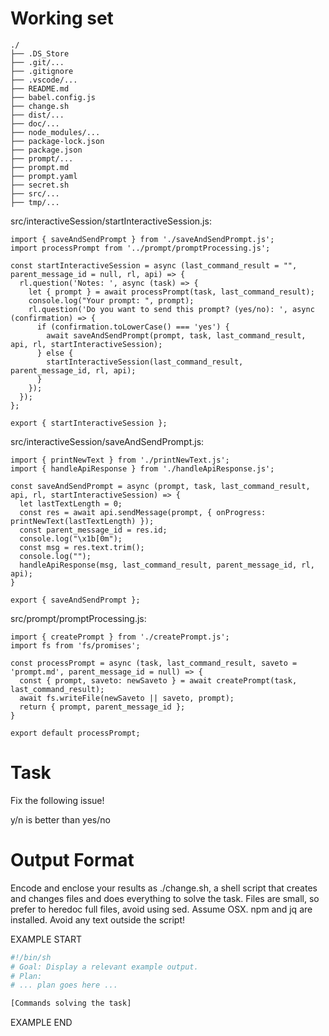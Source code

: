 # Working set

```
./
├── .DS_Store
├── .git/...
├── .gitignore
├── .vscode/...
├── README.md
├── babel.config.js
├── change.sh
├── dist/...
├── doc/...
├── node_modules/...
├── package-lock.json
├── package.json
├── prompt/...
├── prompt.md
├── prompt.yaml
├── secret.sh
├── src/...
├── tmp/...

```
src/interactiveSession/startInteractiveSession.js:
```
import { saveAndSendPrompt } from './saveAndSendPrompt.js';
import processPrompt from '../prompt/promptProcessing.js';

const startInteractiveSession = async (last_command_result = "", parent_message_id = null, rl, api) => {
  rl.question('Notes: ', async (task) => {
    let { prompt } = await processPrompt(task, last_command_result);
    console.log("Your prompt: ", prompt);
    rl.question('Do you want to send this prompt? (yes/no): ', async (confirmation) => {
      if (confirmation.toLowerCase() === 'yes') {
        await saveAndSendPrompt(prompt, task, last_command_result, api, rl, startInteractiveSession);
      } else {
        startInteractiveSession(last_command_result, parent_message_id, rl, api);
      }
    });
  });
};

export { startInteractiveSession };

```

src/interactiveSession/saveAndSendPrompt.js:
```
import { printNewText } from './printNewText.js';
import { handleApiResponse } from './handleApiResponse.js';

const saveAndSendPrompt = async (prompt, task, last_command_result, api, rl, startInteractiveSession) => {
  let lastTextLength = 0;
  const res = await api.sendMessage(prompt, { onProgress: printNewText(lastTextLength) });
  const parent_message_id = res.id;
  console.log("\x1b[0m");
  const msg = res.text.trim();
  console.log("");
  handleApiResponse(msg, last_command_result, parent_message_id, rl, api);
}

export { saveAndSendPrompt };

```

src/prompt/promptProcessing.js:
```
import { createPrompt } from './createPrompt.js';
import fs from 'fs/promises';

const processPrompt = async (task, last_command_result, saveto = 'prompt.md', parent_message_id = null) => {
  const { prompt, saveto: newSaveto } = await createPrompt(task, last_command_result);
  await fs.writeFile(newSaveto || saveto, prompt);
  return { prompt, parent_message_id };
}

export default processPrompt;

```


# Task

Fix the following issue!

y/n is better than yes/no


# Output Format

Encode and enclose your results as ./change.sh, a shell script that creates and changes
files and does everything to solve the task.
Files are small, so prefer to heredoc full files, avoid using sed.
Assume OSX.
npm and jq are installed.
Avoid any text outside the script!


EXAMPLE START

```sh
#!/bin/sh
# Goal: Display a relevant example output.
# Plan:
# ... plan goes here ...

[Commands solving the task]
```

EXAMPLE END

